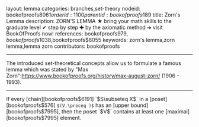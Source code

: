 layout: lemma
categories: branches,set-theory
nodeid: bookofproofs$8061
orderid: 1100
parentid: bookofproofs$189
title: Zorn's Lemma
description: ZORN'S LEMMA ★ bring your math skills to the graduate level ✔ step by step ✚ by the axiomatic method ➜ visit BookOfProofs now!
references: bookofproofs$979,bookofproofs$1038,bookofproofs$8055
keywords: zorn's lemma,zorn lemma,lemma zorn
contributors: bookofproofs


---
The introduced set-theoretical concepts allow us to formulate a famous lemma which was stated by "Max Zorn":https://www.bookofproofs.org/history/max-august-zorn/ (1906 - 1993).

---

If every [chain][bookofproofs$6191] `$S\subseteq X$` in a [poset][bookofproofs$576] `$(V,\preceq )$` has an [upper bound][bookofproofs$7995], then the poset `$V$` contains at least one [maximal][bookofproofs$7995] element.

